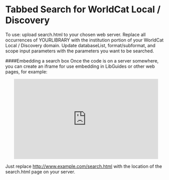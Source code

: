 Tabbed Search for WorldCat Local / Discovery
============================================

To use:  upload search.html to your chosen web server.  Replace all occurrences of YOURLIBRARY with the institution portion of your WorldCat Local / Discovery domain.  Update databaseList, format/subformat, and scope input parameters with the parameters you want to be searched.

####Embedding a search box
Once the code is on a server somewhere, you can create an iframe for use embedding in LibGuides or other web pages, for example:

<p style="text-align:center"><iframe frameborder="0" height="250" scrolling="no" seamless="" src="
http://www.example.com/search.html" width="450"></iframe></p>

Just replace http://www.example.com/search.html with the location of the search.html page on your server.
